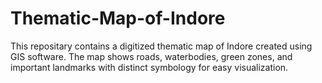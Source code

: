# Thematic-Map-of-Indore
This repositary contains a digitized thematic map of Indore created using GIS software. The map shows roads, waterbodies, green zones, and important landmarks with distinct symbology for easy visualization.
